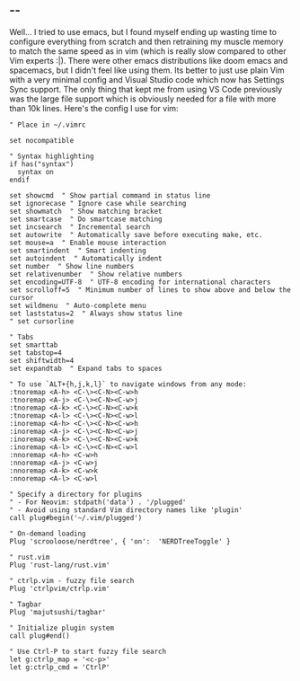 --
--

Well... I tried to use emacs, but I found myself ending up wasting
time to configure everything from scratch and then retraining my
muscle memory to match the same speed as in vim (which is really slow
compared to other Vim experts :|). There were other emacs
distributions like doom emacs and spacemacs, but I didn't feel like
using them. Its better to just use plain Vim with a very minimal
config and Visual Studio code which now has Settings Sync support. The
only thing that kept me from using VS Code previously was the large
file support which is obviously needed for a file with more than 10k
lines. Here's the config I use for vim:

```vim
" Place in ~/.vimrc

set nocompatible

" Syntax highlighting
if has("syntax")
  syntax on
endif

set showcmd  " Show partial command in status line 
set ignorecase " Ignore case while searching
set showmatch  " Show matching bracket
set smartcase  " Do smartcase matching
set incsearch  " Incremental search
set autowrite  " Automatically save before executing make, etc.
set mouse=a  " Enable mouse interaction
set smartindent  " Smart indenting
set autoindent  " Automatically indent
set number  " Show line numbers
set relativenumber  " Show relative numbers
set encoding=UTF-8  " UTF-8 encoding for international characters
set scrolloff=5  " Minimum number of lines to show above and below the cursor
set wildmenu  " Auto-complete menu
set laststatus=2  " Always show status line
" set cursorline

" Tabs
set smarttab
set tabstop=4
set shiftwidth=4
set expandtab  " Expand tabs to spaces

" To use `ALT+{h,j,k,l}` to navigate windows from any mode:
:tnoremap <A-h> <C-\><C-N><C-w>h
:tnoremap <A-j> <C-\><C-N><C-w>j
:tnoremap <A-k> <C-\><C-N><C-w>k
:tnoremap <A-l> <C-\><C-N><C-w>l
:inoremap <A-h> <C-\><C-N><C-w>h
:inoremap <A-j> <C-\><C-N><C-w>j
:inoremap <A-k> <C-\><C-N><C-w>k
:inoremap <A-l> <C-\><C-N><C-w>l
:nnoremap <A-h> <C-w>h
:nnoremap <A-j> <C-w>j
:nnoremap <A-k> <C-w>k
:nnoremap <A-l> <C-w>l

" Specify a directory for plugins
" - For Neovim: stdpath('data') . '/plugged'
" - Avoid using standard Vim directory names like 'plugin'
call plug#begin('~/.vim/plugged')

" On-demand loading
Plug 'scrooloose/nerdtree', { 'on':  'NERDTreeToggle' }

" rust.vim
Plug 'rust-lang/rust.vim'

" ctrlp.vim - fuzzy file search
Plug 'ctrlpvim/ctrlp.vim'

" Tagbar
Plug 'majutsushi/tagbar'

" Initialize plugin system
call plug#end()

" Use Ctrl-P to start fuzzy file search
let g:ctrlp_map = '<c-p>'
let g:ctrlp_cmd = 'CtrlP'
```

